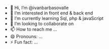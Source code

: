 - 👋 Hi, I’m @ivanbarbasovalle
- 👀 I’m interested in front end & back end
- 🌱 I’m currently learning Sql, php & javaScript
- 💞️ I’m looking to collaborate on 
- 📫 How to reach me ...
- 😄 Pronouns: ...
- ⚡ Fun fact: ...

<!---
ivanbarbasovalle/ivanbarbasovalle is a ✨ special ✨ repository because its `README.md` (this file) appears on your GitHub profile.
You can click the Preview link to take a look at your changes.
--->
